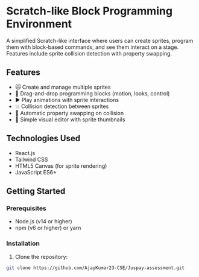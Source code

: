 # Scratch-like Block Programming Environment

A simplified Scratch-like interface where users can create sprites, program them with block-based commands, and see them interact on a stage. Features include sprite collision detection with property swapping.

## Features

- 🐱 Create and manage multiple sprites
- 🧱 Drag-and-drop programming blocks (motion, looks, control)
- ▶️ Play animations with sprite interactions
- 💥 Collision detection between sprites
- 🔄 Automatic property swapping on collision
- 🎨 Simple visual editor with sprite thumbnails

## Technologies Used

- React.js
- Tailwind CSS
- HTML5 Canvas (for sprite rendering)
- JavaScript ES6+

## Getting Started

### Prerequisites

- Node.js (v14 or higher)
- npm (v6 or higher) or yarn

### Installation

1. Clone the repository:
```bash
git clone https://github.com/AjayKumar23-CSE/Juspay-assessment.git